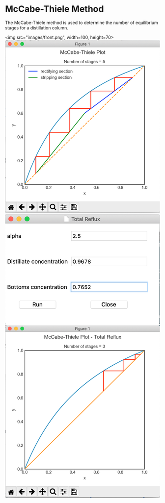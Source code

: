 # McCabe-Thiele Method 

The McCabe-Thiele method is used to determine the number of equilibrium stages for a distillation column. 

<img src="images/front.png", width=100, height=70>
<img src="images/plots.png">
<img src="images/second.png">
<img src="images/plots-tr.png">

